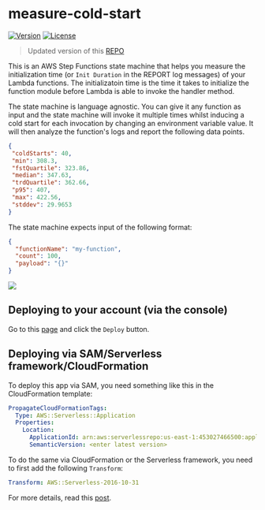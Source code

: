 # measure-cold-start

[![Version](https://img.shields.io/badge/semver-1.4.1-blue)](template.yml)
[![License](https://img.shields.io/badge/License-Apache%202.0-blue.svg)](LICENSE)

> Updated version of this [REPO](https://github.com/lumigo-io/SAR-measure-cold-start) 

This is an AWS Step Functions state machine that helps you measure the initialization time (or `Init Duration` in the REPORT log messages) of your Lambda functions. The initializatoin time is the time it takes to initialize the function module before Lambda is able to invoke the handler method.

The state machine is language agnostic. You can give it any function as input and the state machine will invoke it multiple times whilst inducing a cold start for each invocation by changing an environment variable value. It will then analyze the function's logs and report the following data points.

 ```json
{
  "coldStarts": 40,
  "min": 308.3,
  "fstQuartile": 323.86,
  "median": 347.63,
  "trdQuartile": 362.66,
  "p95": 407,
  "max": 422.56,
  "stddev": 29.9653
}
 ```

The state machine expects input of the following format:

```json
{
  "functionName": "my-function",
  "count": 100,
  "payload": "{}"
}
```

![](/imgs/Screenshot.png)

## Deploying to your account (via the console)

Go to this [page](https://serverlessrepo.aws.amazon.com/applications/arn:aws:serverlessrepo:us-east-1:453027466500:applications~measure-cold-start) and click the `Deploy` button.

## Deploying via SAM/Serverless framework/CloudFormation

To deploy this app via SAM, you need something like this in the CloudFormation template:

```yml
PropagateCloudFormationTags:
  Type: AWS::Serverless::Application
  Properties:
    Location:
      ApplicationId: arn:aws:serverlessrepo:us-east-1:453027466500:applications/measure-cold-start
      SemanticVersion: <enter latest version>
```

To do the same via CloudFormation or the Serverless framework, you need to first add the following `Transform`:

```yml
Transform: AWS::Serverless-2016-10-31
```

For more details, read this [post](https://theburningmonk.com/2019/05/how-to-include-serverless-repository-apps-in-serverless-yml/).
